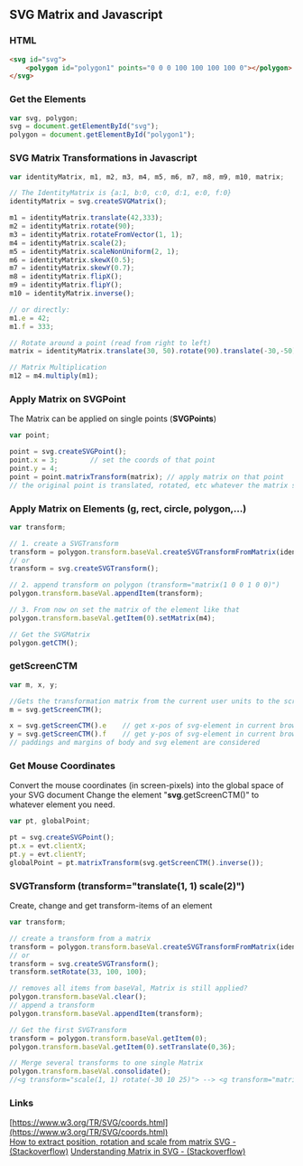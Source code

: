 ## SVG Matrix and Javascript

### HTML
```html
<svg id="svg">
    <polygon id="polygon1" points="0 0 0 100 100 100 100 0"></polygon>
</svg>
```

### Get the Elements
```javascript
var svg, polygon;
svg = document.getElementById("svg");
polygon = document.getElementById("polygon1");

```

### SVG Matrix Transformations in Javascript
```javascript
var identityMatrix, m1, m2, m3, m4, m5, m6, m7, m8, m9, m10, matrix;

// The IdentityMatrix is {a:1, b:0, c:0, d:1, e:0, f:0}
identityMatrix = svg.createSVGMatrix();		

m1 = identityMatrix.translate(42,333);
m2 = identityMatrix.rotate(90);
m3 = identityMatrix.rotateFromVector(1, 1);
m4 = identityMatrix.scale(2);
m5 = identityMatrix.scaleNonUniform(2, 1);
m6 = identityMatrix.skewX(0.5);
m7 = identityMatrix.skewY(0.7);
m8 = identityMatrix.flipX();
m9 = identityMatrix.flipY();
m10 = identityMatrix.inverse();

// or directly:
m1.e = 42;
m1.f = 333;

// Rotate around a point (read from right to left)
matrix = identityMatrix.translate(30, 50).rotate(90).translate(-30,-50);

// Matrix Multiplication
m12 = m4.multiply(m1);

```
	

### Apply Matrix on SVGPoint
The Matrix can be applied on single points (**SVGPoints**) 
```javascript
var point; 

point = svg.createSVGPoint();
point.x = 3;		// set the coords of that point
point.y = 4;		
point = point.matrixTransform(matrix); // apply matrix on that point
// the original point is translated, rotated, etc whatever the matrix says.

```

### Apply Matrix on Elements (g, rect, circle, polygon,...)

```javascript
var transform; 

// 1. create a SVGTransform
transform = polygon.transform.baseVal.createSVGTransformFromMatrix(identityMatrix);
// or 
transform = svg.createSVGTransform();

// 2. append transform on polygon (transform="matrix(1 0 0 1 0 0)")
polygon.transform.baseVal.appendItem(transform);

// 3. From now on set the matrix of the element like that
polygon.transform.baseVal.getItem(0).setMatrix(m4);

// Get the SVGMatrix
polygon.getCTM();

```

### getScreenCTM
```javascript
var m, x, y; 

//Gets the transformation matrix from the current user units to the screen coordinate system.
m = svg.getScreenCTM(); 	

x = svg.getScreenCTM().e	// get x-pos of svg-element in current browser 	
y = svg.getScreenCTM().f 	// get y-pos of svg-element in current browser
// paddings and margins of body and svg element are considered

```


### Get Mouse Coordinates 
Convert the mouse coordinates (in screen-pixels) into the global space of your SVG document
Change the element "**svg**.getScreenCTM()" to whatever element you need.
```javascript
var pt, globalPoint; 

pt = svg.createSVGPoint();
pt.x = evt.clientX;
pt.y = evt.clientY;
globalPoint = pt.matrixTransform(svg.getScreenCTM().inverse());

```

### SVGTransform (transform="translate(1, 1) scale(2)")
Create, change and get transform-items of an element

```javascript
var transform;

// create a transform from a matrix
transform = polygon.transform.baseVal.createSVGTransformFromMatrix(identityMatrix);
// or 
transform = svg.createSVGTransform();
transform.setRotate(33, 100, 100);

// removes all items from baseVal, Matrix is still applied?
polygon.transform.baseVal.clear();			
// append a transform
polygon.transform.baseVal.appendItem(transform);	

// Get the first SVGTransform
transform = polygon.transform.baseVal.getItem(0);
polygon.transform.baseVal.getItem(0).setTranslate(0,36);

// Merge several transforms to one single Matrix
polygon.transform.baseVal.consolidate();	
//<g transform="scale(1, 1) rotate(-30 10 25)"> --> <g transform="matrix(?,?,?,?,?,?)">

```




### Links
[https://www.w3.org/TR/SVG/coords.html](https://www.w3.org/TR/SVG/coords.html)<br>
[How to extract position, rotation and scale from matrix SVG -(Stackoverflow)](http://stackoverflow.com/questions/16359246/how-to-extract-position-rotation-and-scale-from-matrix-svg)
[Understanding Matrix in SVG - (Stackoverflow)](http://stackoverflow.com/questions/31281515/understanding-matrix-in-svg)




